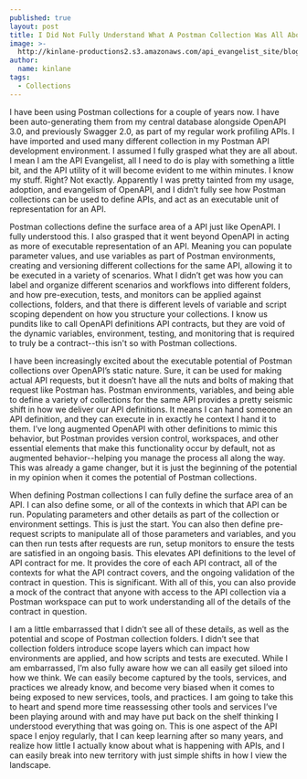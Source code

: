 ```yaml
---
published: true
layout: post
title: I Did Not Fully Understand What A Postman Collection Was All About
image: >-
  http://kinlane-productions2.s3.amazonaws.com/api_evangelist_site/blog/rockingchair_face_2_blue_circuit.jpg
author:
  name: kinlane
tags:
  - Collections
---
```

I have been using Postman collections for a couple of years now. I have been auto-generating them from my central database alongside OpenAPI 3.0, and previously Swagger 2.0, as part of my regular work profiling APIs. I have imported and used many different collection in my Postman API development environment. I assumed I fully grasped what they are all about. I mean I am the API Evangelist, all I need to do is play with something a little bit, and the API utility of it will become evident to me within minutes. I know my stuff. Right? Not exactly. Apparently I was pretty tainted from my usage, adoption, and evangelism of OpenAPI, and I didn’t fully see how Postman collections can be used to define APIs, and act as an executable unit of representation for an API.  
  
Postman collections define the surface area of a API just like OpenAPI. I fully understood this. I also grasped that it went beyond OpenAPI in acting as more of executable representation of an API. Meaning you can populate parameter values, and use variables as part of Postman environments, creating and versioning different collections for the same API, allowing it to be executed in a variety of scenarios. What I didn’t get was how you can label and organize different scenarios and workflows into different folders, and how pre-execution, tests, and monitors can be applied against collections, folders, and that there is different levels of variable and script scoping dependent on how you structure your collections. I know us pundits like to call OpenAPI definitions API contracts, but they are void of the dynamic variables, environment, testing, and monitoring that is required to truly be a contract--this isn't so with Postman collections.  
  
I have been increasingly excited about the executable potential of Postman collections over OpenAPI’s static nature. Sure, it can be used for making actual API requests, but it doesn’t have all the nuts and bolts of making that request like Postman has. Postman environments, variables, and being able to define a variety of collections for the same API provides a pretty seismic shift in how we deliver our API definitions. It means I can hand someone an API definition, and they can execute in in exactly he context I hand it to them. I’ve long augmented OpenAPI with other definitions to mimic this behavior, but Postman provides version control, workspaces, and other essential elements that make this functionality occur by default, not as augmented behavior--helping you manage the process all along the way. This was already a game changer, but it is just the beginning of the potential in my opinion when it comes the potential of Postman collections.  
  
When defining Postman collections I can fully define the surface area of an API. I can also define some, or all of the contexts in which that API can be run. Populating parameters and other details as part of the collection or environment settings. This is just the start. You can also then define pre-request scripts to manipulate all of those parameters and variables, and you can then run tests after requests are run, setup monitors to ensure the tests are satisfied in an ongoing basis. This elevates API definitions to the level of API contract for me. It provides the core of each API contract, all of the contexts for what the API contract covers, and the ongoing validation of the contract in question. This is significant. With all of this, you can also provide a mock of the contract that anyone with access to the API collection via a Postman workspace can put to work understanding all of the details of the contract in question.  
  
I am a little embarrassed that I didn’t see all of these details, as well as the potential and scope of Postman collection folders. I didn’t see that collection folders introduce scope layers which can impact how environments are applied, and how scripts and tests are executed. While I am embarrassed, I’m also fully aware how we can all easily get siloed into how we think. We can easily become captured by the tools, services, and practices we already know, and become very biased when it comes to being exposed to new services, tools, and practices. I am going to take this to heart and spend more time reassessing other tools and services I’ve been playing around with and may have put back on the shelf thinking I understood everything that was going on. This is one aspect of the API space I enjoy regularly, that I can keep learning after so many years, and realize how little I actually know about what is happening with APIs, and I can easily break into new territory with just simple shifts in how I view the landscape.